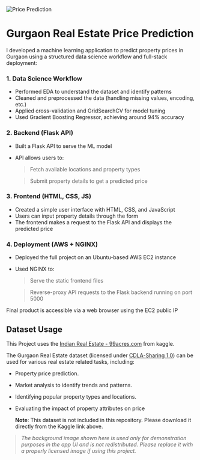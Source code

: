 ![Price Prediction](https://github.com/user-attachments/assets/478a0946-5486-4825-9a19-139e3b06ab54)

# Gurgaon Real Estate Price Prediction
 
I developed a machine learning application to predict property prices in Gurgaon using a structured data science workflow and full-stack deployment:

### 1. Data Science Workflow
 
- Performed EDA to understand the dataset and identify patterns
- Cleaned and preprocessed the data (handling missing values, encoding, etc.)
- Applied cross-validation and GridSearchCV for model tuning
- Used Gradient Boosting Regressor, achieving around 94% accuracy

 
### 2. Backend (Flask API)
 
- Built a Flask API to serve the ML model
- API allows users to: 
  > Fetch available locations and property types
  
  > Submit property details to get a predicted price


### 3. Frontend (HTML, CSS, JS)

- Created a simple user interface with HTML, CSS, and JavaScript
- Users can input property details through the form
- The frontend makes a request to the Flask API and displays the predicted price

 
### 4. Deployment (AWS + NGINX)

- Deployed the full project on an Ubuntu-based AWS EC2 instance
- Used NGINX to:
  > Serve the static frontend files
  
  > Reverse-proxy API requests to the Flask backend running on port 5000

 
Final product is accessible via a web browser using the EC2 public IP

## Dataset Usage

This Project uses the [Indian Real Estate - 99acres.com](https://www.kaggle.com/datasets/arvanshul/gurgaon-real-estate-99acres-com) from kaggle.

The Gurgaon Real Estate dataset (licensed under [CDLA-Sharing 1.0](https://cdla.dev/sharing-1-0/)) can be used for various real estate related tasks, including:
- Property price prediction.
- Market analysis to identify trends and patterns.
- Identifying popular property types and locations.
- Evaluating the impact of property attributes on price

  **Note**: This dataset is not included in this repository. Please download it directly from the Kaggle link above.

> *The background image shown here is used only for demonstration purposes in the app UI and is not redistributed. Please replace it with a properly licensed image if using this project.* 
